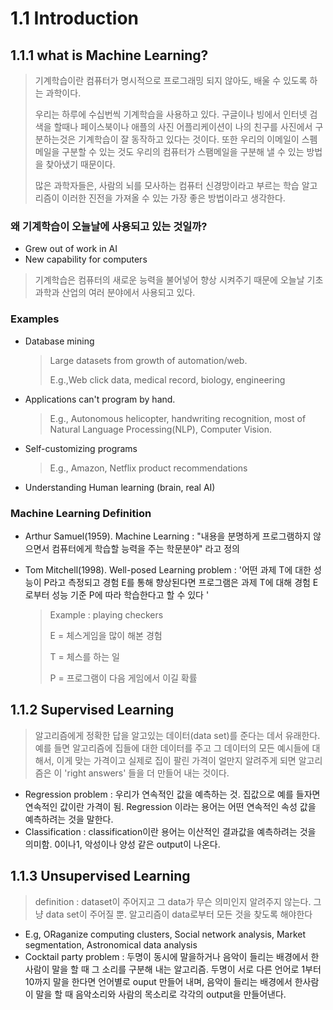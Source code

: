 # 1.1 Introduction

## 1.1.1 what is Machine Learning?

>기계학습이란 컴퓨터가 명시적으로 프로그래밍 되지 않아도, 배울 수 있도록 하는 과학이다.
>
>우리는 하루에 수십번씩 기계학습을 사용하고 있다. 구글이나 빙에서 인터넷 검색을 할때나 페이스북이나 애플의 사진 어플리케이션이 나의 친구를 사진에서 구분하는것은 기계학습이 잘 동작하고 있다는 것이다. 또한 우리의 이메일이 스펨메일을 구분할 수 있는 것도 우리의 컴퓨터가 스팸메일을 구분해 낼 수 있는 방법을 찾아냈기 때문이다. 
>
>많은 과학자들은, 사람의 뇌를 모사하는 컴퓨터 신경망이라고 부르는 학습 알고리즘이 이러한 진전을 가져올 수 있는 가장 좋은 방법이라고 생각한다. 



### 왜 기계학습이 오늘날에 사용되고 있는 것일까?

* Grew out of work in AI
* New capability for computers

>기계학습은 컴퓨터의 새로운 능력을 불어넣어 향상 시켜주기 때문에 오늘날 기초과학과 산업의 여러 분야에서 사용되고 있다.

### Examples

* Database mining 

  > Large datasets from growth of automation/web. 
  >
  > E.g.,Web click data, medical record, biology, engineering 

* Applications can't program by hand.

  >E.g., Autonomous helicopter, handwriting recognition, most of Natural Language Processing(NLP), Computer Vision.

* Self-customizing programs

  > E.g., Amazon, Netflix product recommendations

* Understanding Human learning (brain, real AI)

### Machine Learning Definition

* Arthur Samuel(1959). Machine Learning :  "내용을 분명하게 프로그램하지 않으면서 컴퓨터에게 학습할 능력을 주는 학문분야" 라고 정의 

* Tom Mitchell(1998). Well-posed Learning problem : '어떤 과제 T에 대한 성능이 P라고 측정되고 경험 E를 통해 향상된다면 프로그램은 과제 T에 대해 경험 E로부터 성능 기준 P에 따라 학습한다고 할 수 있다 '

  > Example : playing checkers 
  >
  > E = 체스게임을 많이 해본 경험
  >
  > T = 체스를 하는 일 
  >
  > P = 프로그램이 다음 게임에서 이길 확률  

## 1.1.2 Supervised Learning

> 알고리즘에게 정확한 답을 알고있는 데이터(data set)를 준다는 데서 유래한다. 예를 들면 알고리즘에 집들에 대한 데이터를 주고 그 데이터의 모든 예시들에 대해서, 이게 맞는 가격이고 실제로 집이 팔린 가격이 얼만지 알려주게 되면 알고리즘은 이 'right answers' 들을 더 만들어 내는 것이다. 

* Regression problem : 우리가 연속적인 값을 예측하는 것. 집값으로 예를 들자면 연속적인 값이란 가격이 됨. Regression 이라는 용어는 어떤 연속적인 속성 값을 예측하려는 것을 말한다.
* Classification : classification이란 용어는 이산적인 결과값을 예측하려는 것을 의미함. 0이나1, 악성이나 양성 같은 output이 나온다.

## 1.1.3 Unsupervised Learning

> definition : dataset이 주어지고 그 data가 무슨 의미인지 알려주지 않는다. 그냥 data set이 주어질 뿐. 알고리즘이 data로부터 모든 것을 찾도록 해야한다

+ E.g, ORaganize computing clusters, Social network analysis, Market segmentation, Astronomical data analysis
+ Cocktail party problem : 두명이 동시에 말을하거나 음악이 들리는 배경에서 한사람이 말을 할 때 그 소리를 구분해 내는 알고리즘. 두명이 서로 다른 언어로 1부터 10까지 말을 한다면 언어별로 ouput 만들어 내며, 음악이 들리는 배경에서 한사람이 말을 할 때 음악소리와 사람의 목소리로 각각의 output을 만들어낸다.



